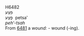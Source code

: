 <body>
  <p>H6482<br>  פּצע  <br> פֶּצַע  ‎  petsa‛  <br><i>peh‘-tsah </i><br>From <a href="h6481.htm">6481</a>  a <i>wound: - </i>wound (-ing).<br></p>
 </body>